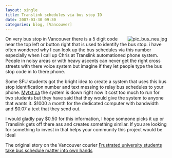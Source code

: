 ```yaml
---
layout: single
title: Translink schedules via bus stop ID
date: 2007-03-30 09:30
categories: blog, [Vancouver]
---
```

<img src="/public/uploads/2007/03/pic_bus_neu.thumbnail.jpg" alt="pic_bus_neu.jpg" align="right" />On very bus stop in Vancouver there is a 5 digit code near the top left or button right that is used to identify the bus stop. i have often wondered why I can look up the bus schedules via this number especially when I call up Chris at Translink automationed phone system. People in noisy areas or with heavy ascents can never get the right cross streets with there voice system but imagine if they let people type the bus stop code in to there phone.

Some SFU students got the bright idea to create a system that uses this bus stop identification number and text messing to relay bus schedules to your phone. <a href="http://www.mytxt.ca/">Mytxt.ca</a> the system is down right now it cost too much to run for two students but they have said that they would give the system to anyone that wants it. $1000 a month for the dedicated computer with bandwidth and $0.07 a text that they send out.

I would gladly pay $0.50 for this information, I hope someone picks it up or Translink gets off there ass and creates something similar. If you are looking for something to invest in that helps your community this project would be ideal

The original story on the Vancouver courier
<a href="http://vancourier.com/issues07/035107/news/035107nn2.html">Frustrated university students take bus schedule matter into own hands</a>
